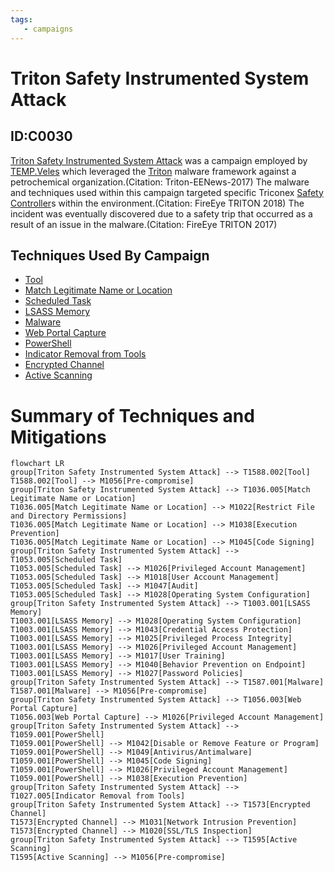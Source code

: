 ```yaml
---
tags:
   - campaigns
---
```

# Triton Safety Instrumented System Attack
## ID:C0030
[Triton Safety Instrumented System Attack](/mitre/campaigns/C0030) was a campaign employed by [TEMP.Veles](/mitre/groups/G0088) which leveraged the [Triton](/mitre/software/S1009) malware framework against a petrochemical organization.(Citation: Triton-EENews-2017) The malware and techniques used within this campaign targeted specific Triconex [Safety Controller](/mitre/assets/A0010)s within the environment.(Citation: FireEye TRITON 2018) The incident was eventually discovered due to a safety trip that occurred as a result of an issue in the malware.(Citation: FireEye TRITON 2017)

## Techniques Used By Campaign
* [Tool](/mitre/techniques/T1588/002)
* [Match Legitimate Name or Location](/mitre/techniques/T1036/005)
* [Scheduled Task](/mitre/techniques/T1053/005)
* [LSASS Memory](/mitre/techniques/T1003/001)
* [Malware](/mitre/techniques/T1587/001)
* [Web Portal Capture](/mitre/techniques/T1056/003)
* [PowerShell](/mitre/techniques/T1059/001)
* [Indicator Removal from Tools](/mitre/techniques/T1027/005)
* [Encrypted Channel](/mitre/techniques/T1573)
* [Active Scanning](/mitre/techniques/T1595)

# Summary of Techniques and Mitigations
```mermaid
flowchart LR
group[Triton Safety Instrumented System Attack] --> T1588.002[Tool]
T1588.002[Tool] --> M1056[Pre-compromise]
group[Triton Safety Instrumented System Attack] --> T1036.005[Match Legitimate Name or Location]
T1036.005[Match Legitimate Name or Location] --> M1022[Restrict File and Directory Permissions]
T1036.005[Match Legitimate Name or Location] --> M1038[Execution Prevention]
T1036.005[Match Legitimate Name or Location] --> M1045[Code Signing]
group[Triton Safety Instrumented System Attack] --> T1053.005[Scheduled Task]
T1053.005[Scheduled Task] --> M1026[Privileged Account Management]
T1053.005[Scheduled Task] --> M1018[User Account Management]
T1053.005[Scheduled Task] --> M1047[Audit]
T1053.005[Scheduled Task] --> M1028[Operating System Configuration]
group[Triton Safety Instrumented System Attack] --> T1003.001[LSASS Memory]
T1003.001[LSASS Memory] --> M1028[Operating System Configuration]
T1003.001[LSASS Memory] --> M1043[Credential Access Protection]
T1003.001[LSASS Memory] --> M1025[Privileged Process Integrity]
T1003.001[LSASS Memory] --> M1026[Privileged Account Management]
T1003.001[LSASS Memory] --> M1017[User Training]
T1003.001[LSASS Memory] --> M1040[Behavior Prevention on Endpoint]
T1003.001[LSASS Memory] --> M1027[Password Policies]
group[Triton Safety Instrumented System Attack] --> T1587.001[Malware]
T1587.001[Malware] --> M1056[Pre-compromise]
group[Triton Safety Instrumented System Attack] --> T1056.003[Web Portal Capture]
T1056.003[Web Portal Capture] --> M1026[Privileged Account Management]
group[Triton Safety Instrumented System Attack] --> T1059.001[PowerShell]
T1059.001[PowerShell] --> M1042[Disable or Remove Feature or Program]
T1059.001[PowerShell] --> M1049[Antivirus/Antimalware]
T1059.001[PowerShell] --> M1045[Code Signing]
T1059.001[PowerShell] --> M1026[Privileged Account Management]
T1059.001[PowerShell] --> M1038[Execution Prevention]
group[Triton Safety Instrumented System Attack] --> T1027.005[Indicator Removal from Tools]
group[Triton Safety Instrumented System Attack] --> T1573[Encrypted Channel]
T1573[Encrypted Channel] --> M1031[Network Intrusion Prevention]
T1573[Encrypted Channel] --> M1020[SSL/TLS Inspection]
group[Triton Safety Instrumented System Attack] --> T1595[Active Scanning]
T1595[Active Scanning] --> M1056[Pre-compromise]
```